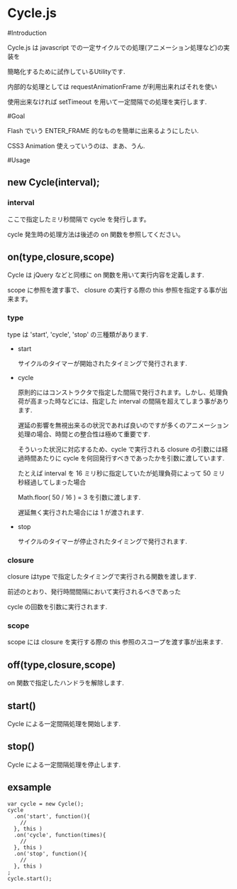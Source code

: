 Cycle.js
=====

#Introduction

Cycle.js は javascript での一定サイクルでの処理(アニメーション処理など)の実装を

簡略化するために試作しているUtilityです.

内部的な処理としては requestAnimationFrame が利用出来ればそれを使い

使用出来なければ setTimeout を用いて一定間隔での処理を実行します.

#Goal

Flash でいう ENTER_FRAME 的なものを簡単に出来るようにしたい.

CSS3 Animation 使えっていうのは、まあ、うん.

#Usage

## new Cycle(interval);

### interval

ここで指定したミリ秒間隔で cycle を発行します。

cycle 発生時の処理方法は後述の on 関数を参照してください。

## on(type,closure,scope)

Cycle は jQuery などと同様に on 関数を用いて実行内容を定義します.

scope に参照を渡す事で、 closure の実行する際の this 参照を指定する事が出来ます。

### type

type は 'start', 'cycle', 'stop' の三種類があります. 

- start

    サイクルのタイマーが開始されたタイミングで発行されます.

- cycle

    原則的にはコンストラクタで指定した間隔で発行されます。しかし、処理負荷が高まった時などには、指定した interval の間隔を超えてしまう事があります.
    
    遅延の影響を無視出来るの状況であれば良いのですが多くのアニメーション処理の場合、時間との整合性は極めて重要です.
    
    そういった状況に対応するため、cycle で実行される closure の引数には経過時間あたりに cycle を何回発行すべきであったかを引数に渡しています.
    
    たとえば interval を 16 ミリ秒に指定していたが処理負荷によって 50 ミリ秒経過してしまった場合
    
    Math.floor( 50 / 16 ) = 3 を引数に渡します.
    
    遅延無く実行された場合には 1 が渡されます.

- stop

    サイクルのタイマーが停止されたタイミングで発行されます.

### closure

closure はtype で指定したタイミングで実行される関数を渡します.

前述のとおり、発行時間間隔において実行されるべきであった

cycle の回数を引数に実行されます.

### scope

scope には closure を実行する際の this 参照のスコープを渡す事が出来ます.

## off(type,closure,scope)

on 関数で指定したハンドラを解除します.

## start()

Cycle による一定間隔処理を開始します.

## stop()

Cycle による一定間隔処理を停止します.

## exsample

    var cycle = new Cycle();
    cycle
      .on('start', function(){
        // 
      }, this )
      .on('cycle', function(times){
        // 
      }, this )
      .on('stop', function(){
        // 
      }, this )
    ;
    cycle.start();
